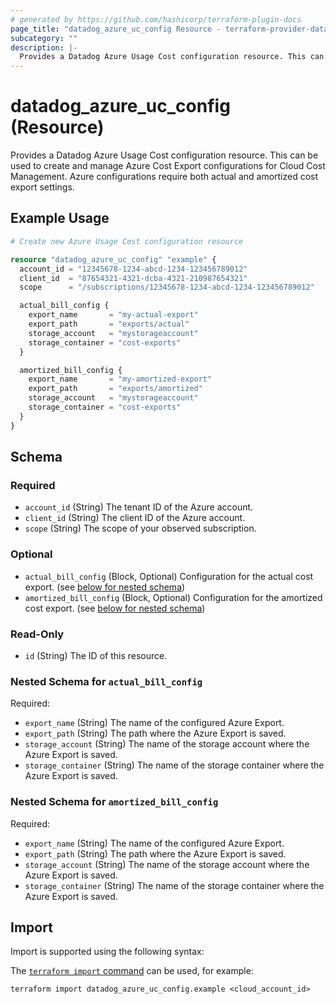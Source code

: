 ```yaml
---
# generated by https://github.com/hashicorp/terraform-plugin-docs
page_title: "datadog_azure_uc_config Resource - terraform-provider-datadog"
subcategory: ""
description: |-
  Provides a Datadog Azure Usage Cost configuration resource. This can be used to create and manage Azure Cost Export configurations for Cloud Cost Management. Azure configurations require both actual and amortized cost export settings.
---
```


# datadog_azure_uc_config (Resource)

Provides a Datadog Azure Usage Cost configuration resource. This can be used to create and manage Azure Cost Export configurations for Cloud Cost Management. Azure configurations require both actual and amortized cost export settings.

## Example Usage

```terraform
# Create new Azure Usage Cost configuration resource

resource "datadog_azure_uc_config" "example" {
  account_id = "12345678-1234-abcd-1234-123456789012"
  client_id  = "87654321-4321-dcba-4321-210987654321"
  scope      = "/subscriptions/12345678-1234-abcd-1234-123456789012"

  actual_bill_config {
    export_name       = "my-actual-export"
    export_path       = "exports/actual"
    storage_account   = "mystorageaccount"
    storage_container = "cost-exports"
  }

  amortized_bill_config {
    export_name       = "my-amortized-export"
    export_path       = "exports/amortized"
    storage_account   = "mystorageaccount"
    storage_container = "cost-exports"
  }
}
```

<!-- schema generated by tfplugindocs -->
## Schema

### Required

- `account_id` (String) The tenant ID of the Azure account.
- `client_id` (String) The client ID of the Azure account.
- `scope` (String) The scope of your observed subscription.

### Optional

- `actual_bill_config` (Block, Optional) Configuration for the actual cost export. (see [below for nested schema](#nestedblock--actual_bill_config))
- `amortized_bill_config` (Block, Optional) Configuration for the amortized cost export. (see [below for nested schema](#nestedblock--amortized_bill_config))

### Read-Only

- `id` (String) The ID of this resource.

<a id="nestedblock--actual_bill_config"></a>
### Nested Schema for `actual_bill_config`

Required:

- `export_name` (String) The name of the configured Azure Export.
- `export_path` (String) The path where the Azure Export is saved.
- `storage_account` (String) The name of the storage account where the Azure Export is saved.
- `storage_container` (String) The name of the storage container where the Azure Export is saved.


<a id="nestedblock--amortized_bill_config"></a>
### Nested Schema for `amortized_bill_config`

Required:

- `export_name` (String) The name of the configured Azure Export.
- `export_path` (String) The path where the Azure Export is saved.
- `storage_account` (String) The name of the storage account where the Azure Export is saved.
- `storage_container` (String) The name of the storage container where the Azure Export is saved.

## Import

Import is supported using the following syntax:

The [`terraform import` command](https://developer.hashicorp.com/terraform/cli/commands/import) can be used, for example:

```shell
terraform import datadog_azure_uc_config.example <cloud_account_id>
```
